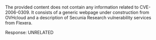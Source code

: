 The provided content does not contain any information related to CVE-2006-0309. It consists of a generic webpage under construction from OVHcloud and a description of Secunia Research vulnerability services from Flexera.

Response: UNRELATED